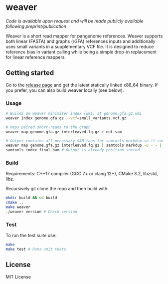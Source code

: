# weaver

*Code is available upon request and will be made publicly available following preprint/publication*

Weaver is a short read mapper for pangenome references. Weaver supports both linear (FASTA) and graphs (rGFA) references inputs and additionally uses small variants in a supplementary VCF file. It is designed to reduce reference bias in variant calling while being a simple drop-in replacement for linear reference mappers.

## Getting started

Go to the [release page](https://github.com/DecodeGenetics/weaver/releases) and get the latest statically linked x86_64 binary. If you prefer, you can also build weaver locally (see below).

### Usage

```sh
# Builds an weaver minimizer index (wmi) at genome.gfa.gz.wmi
weaver index genome.gfa.gz --vcf=small_variants.vcf.gz

# Maps paired short-reads to the graph
weaver map genome.gfa.gz interleaved.fq.gz > out.sam

# Output contains all necessary SAM tags for samtools markdup so it can be piped directly through samtools into a BAM/CRAM
weaver map genome.gfa.gz interleaved.fq.gz | samtools markdup -u - - | samtools view --remove-tag ms -b -o final.bam
samtools index final.bam # Output is already position sorted
```

### Build

Requirements: C++17 compiler (GCC 7+ or clang 12+), CMake 3.2, libzstd, libz.

Recursively git clone the repo and then build with:

```sh
mkdir build && cd build
cmake ..
make weaver
./weaver version # Check version
```

### Test

To run the test suite use:

```sh
make
make test # Runs unit tests
```

## License
MIT License
